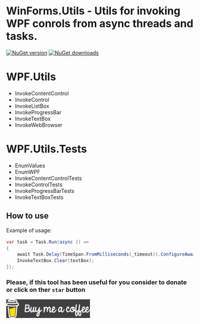 # **WinForms.Utils** - Utils for invoking WPF conrols from async threads and tasks.

[![NuGet version](https://img.shields.io/nuget/v/WPF.Utils.svg?style=flat)](https://www.nuget.org/packages/WPF.Utils/)
[![NuGet downloads](https://img.shields.io/nuget/dt/WPF.Utils.svg)](https://www.nuget.org/packages/WPF.Utils/)

# WPF.Utils
- InvokeContentControl
- InvokeControl
- InvokeListBox
- InvokeProgressBar
- InvokeTextBox
- InvokeWebBrowser

# WPF.Utils.Tests
- EnumValues
- EnumWPF
- InvokeContentControlTests
- InvokeControlTests
- InvokeProgressBarTests
- InvokeTextBoxTests

## How to use
Example of usage:

```C#
var task = Task.Run(async () =>
{
    await Task.Delay(TimeSpan.FromMilliseconds(_timeout)).ConfigureAwait(true);
    InvokeTextBox.Clear(textBox);
});
```

### Please, if this tool has been useful for you consider to donate or click on ther `star` button
[![Buy me a coffee](Assets/Buy_me_a_coffee.png?raw=true)](https://www.buymeacoffee.com/DamianVM)
